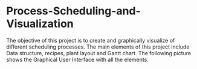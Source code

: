 # Process-Scheduling-and-Visualization
The objective of this project is to create and graphically visualize of different scheduling processes.
The main elements of this project include Data structure, recipes, plant layout and Gantt chart. The following picture shows the
Graphical User Interface with all the elements.
